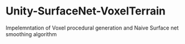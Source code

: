 # Unity-SurfaceNet-VoxelTerrain
Impelemntation of Voxel procedural generation and Naive Surface net smoothing algorithm
